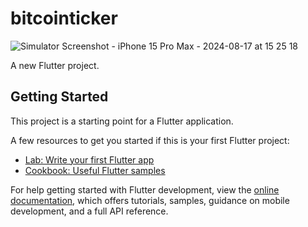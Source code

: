 # bitcointicker
![Simulator Screenshot - iPhone 15 Pro Max - 2024-08-17 at 15 25 18](https://github.com/user-attachments/assets/d84c60ff-ccc3-45b4-bd9a-cf70e48e9961)

A new Flutter project.

## Getting Started

This project is a starting point for a Flutter application.

A few resources to get you started if this is your first Flutter project:

- [Lab: Write your first Flutter app](https://docs.flutter.dev/get-started/codelab)
- [Cookbook: Useful Flutter samples](https://docs.flutter.dev/cookbook)

For help getting started with Flutter development, view the
[online documentation](https://docs.flutter.dev/), which offers tutorials,
samples, guidance on mobile development, and a full API reference.
